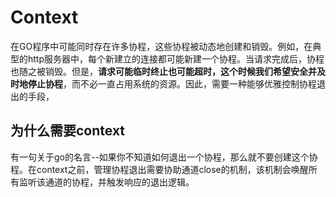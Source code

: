 # Context

在GO程序中可能同时存在许多协程，这些协程被动态地创建和销毁。例如，在典型的http服务器中，每个新建立的连接都可能新建一个协程。当请求完成后，协程也随之被销毁。但是，**请求可能临时终止也可能超时，这个时候我们希望安全并及时地停止协程**，而不必一直占用系统的资源。因此，需要一种能够优雅控制协程退出的手段，


## 为什么需要context

有一句关于go的名言--如果你不知道如何退出一个协程，那么就不要创建这个协程。在context之前，管理协程退出需要协助通道close的机制，该机制会唤醒所有监听该通道的协程，并触发响应的退出逻辑。

